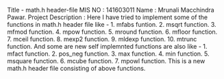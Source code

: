 Title -  math.h header-file
MIS NO : 141603011
Name : Mrunali Macchindra Pawar.
Project Description : Here I have tried to implement some of the functions in math.h header file like - 
                      1. mfabs funtion.
                      2. msqrt function.
                      3. mfmod function.
                      4. mpow function.
                      5. mround function.
                      6. mfloor function.
                      7. mceil function.
                      8. mexp2 function.
                      9. mldexp function.
                      10. mtrunc function.
                      And some are new self implemnted functions are also like -
                      1. mfact function.
                      2. pos_neg function.
                      3. max function.
                      4. min function.
                      5. msquare  function.
                      6. mcube function.
                      7. mpowl function.
                      This is a new math.h header file consisting of above functions.
